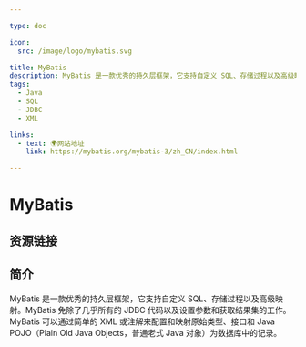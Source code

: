```yaml
---

type: doc

icon:
  src: /image/logo/mybatis.svg

title: MyBatis
description: MyBatis 是一款优秀的持久层框架，它支持自定义 SQL、存储过程以及高级映射。MyBatis 免除了几乎所有的 JDBC 代码以及设置参数和获取结果集的工作。MyBatis 可以通过简单的 XML 或注解来配置和映射原始类型、接口和 Java POJO（Plain Old Java Objects，普通老式 Java 对象）为数据库中的记录。
tags:
  - Java
  - SQL
  - JDBC
  - XML

links:
  - text: 🌍网站地址
    link: https://mybatis.org/mybatis-3/zh_CN/index.html

---
```


<ShowLogo />

# MyBatis

<ShowTags />

<ShowBreadcrumb />

## 资源链接

<ShowLinks />

## 简介

MyBatis 是一款优秀的持久层框架，它支持自定义 SQL、存储过程以及高级映射。MyBatis 免除了几乎所有的 JDBC 代码以及设置参数和获取结果集的工作。MyBatis 可以通过简单的 XML 或注解来配置和映射原始类型、接口和 Java POJO（Plain Old Java Objects，普通老式 Java 对象）为数据库中的记录。
